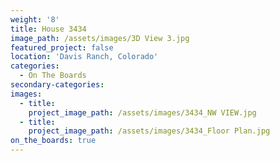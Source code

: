 ```yaml
---
weight: '8'
title: House 3434
image_path: /assets/images/3D View 3.jpg
featured_project: false
location: 'Davis Ranch, Colorado'
categories:
  - On The Boards
secondary-categories:
images:
  - title:
    project_image_path: /assets/images/3434_NW VIEW.jpg
  - title:
    project_image_path: /assets/images/3434_Floor Plan.jpg
on_the_boards: true
---
```


